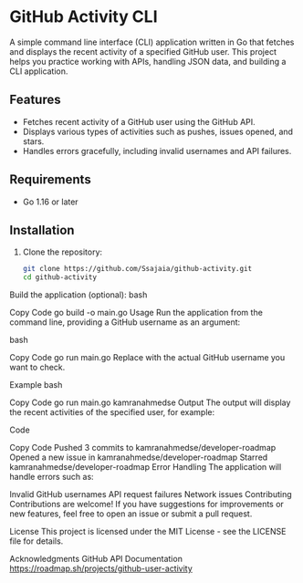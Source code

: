 # GitHub Activity CLI

A simple command line interface (CLI) application written in Go that fetches and displays the recent activity of a specified GitHub user. This project helps you practice working with APIs, handling JSON data, and building a CLI application.

## Features

- Fetches recent activity of a GitHub user using the GitHub API.
- Displays various types of activities such as pushes, issues opened, and stars.
- Handles errors gracefully, including invalid usernames and API failures.

## Requirements

- Go 1.16 or later

## Installation

1. Clone the repository:

   ```bash
   git clone https://github.com/Ssajaia/github-activity.git
   cd github-activity
Build the application (optional):
bash

Copy Code
go build -o main.go
Usage
Run the application from the command line, providing a GitHub username as an argument:

bash

Copy Code
go run main.go <username>
Replace <username> with the actual GitHub username you want to check.

Example
bash

Copy Code
go run main.go kamranahmedse
Output
The output will display the recent activities of the specified user, for example:

Code

Copy Code
Pushed 3 commits to kamranahmedse/developer-roadmap
Opened a new issue in kamranahmedse/developer-roadmap
Starred kamranahmedse/developer-roadmap
Error Handling
The application will handle errors such as:

Invalid GitHub usernames
API request failures
Network issues
Contributing
Contributions are welcome! If you have suggestions for improvements or new features, feel free to open an issue or submit a pull request.

License
This project is licensed under the MIT License - see the LICENSE file for details.

Acknowledgments
GitHub API Documentation
https://roadmap.sh/projects/github-user-activity

